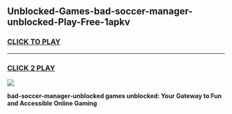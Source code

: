 
## Unblocked-Games-bad-soccer-manager-unblocked-Play-Free-1apkv
<h3>
<a href="https://premium76.site?title=bad-soccer-manager-unblocked&ref=23A">CLICK TO PLAY</a></h3>
<hr>

<h3>
<a href="https://premium76.site?title=bad-soccer-manager-unblocked&ref=23A">CLICK 2 PLAY</a>
  
</h3>

<a href="https://premium76.site?title=bad-soccer-manager-unblocked&ref=23A"><img src="https://clearcache.store/games.png"></a>


**bad-soccer-manager-unblocked games unblocked: Your Gateway to Fun and Accessible Online Gaming**
